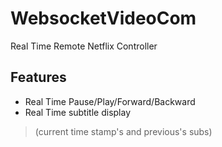 # WebsocketVideoCom

Real Time Remote Netflix Controller

## Features

- Real Time Pause/Play/Forward/Backward 
- Real Time subtitle display 
> (current time stamp's and previous's subs)
